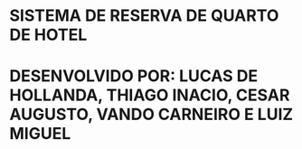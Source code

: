 # SISTEMA DE RESERVA DE QUARTO DE HOTEL
# DESENVOLVIDO POR: LUCAS DE HOLLANDA, THIAGO INACIO, CESAR AUGUSTO, VANDO CARNEIRO E LUIZ MIGUEL
